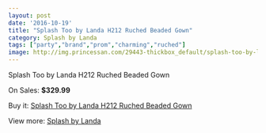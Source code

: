 ```yaml
---
layout: post
date: '2016-10-19'
title: "Splash Too by Landa H212 Ruched Beaded Gown"
category: Splash by Landa
tags: ["party","brand","prom","charming","ruched"]
image: http://img.princessan.com/29443-thickbox_default/splash-too-by-landa-h212-ruched-beaded-gown.jpg
---
```

Splash Too by Landa H212 Ruched Beaded Gown

On Sales: **$329.99**
<a href="https://www.princessan.com/en/13456-splash-too-by-landa-h212-ruched-beaded-gown.html"><amp-img layout="responsive" width="600" height="600" src="//img.princessan.com/29443-thickbox_default/splash-too-by-landa-h212-ruched-beaded-gown.jpg" alt="Splash Too by Landa H212 Ruched Beaded Gown 0" /></a>
<a href="https://www.princessan.com/en/13456-splash-too-by-landa-h212-ruched-beaded-gown.html"><amp-img layout="responsive" width="600" height="600" src="//img.princessan.com/29444-thickbox_default/splash-too-by-landa-h212-ruched-beaded-gown.jpg" alt="Splash Too by Landa H212 Ruched Beaded Gown 1" /></a>
<a href="https://www.princessan.com/en/13456-splash-too-by-landa-h212-ruched-beaded-gown.html"><amp-img layout="responsive" width="600" height="600" src="//img.princessan.com/29445-thickbox_default/splash-too-by-landa-h212-ruched-beaded-gown.jpg" alt="Splash Too by Landa H212 Ruched Beaded Gown 2" /></a>

Buy it: [Splash Too by Landa H212 Ruched Beaded Gown](https://www.princessan.com/en/13456-splash-too-by-landa-h212-ruched-beaded-gown.html "Splash Too by Landa H212 Ruched Beaded Gown")

View more: [Splash by Landa](https://www.princessan.com/en/97- "Splash by Landa")
